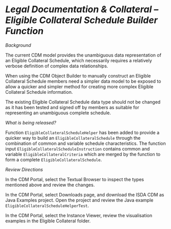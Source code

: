 # *Legal Documentation & Collateral – Eligible Collateral Schedule Builder Function*

_Background_

The current CDM model provides the unambiguous data representation of an Eligible Collateral Schedule, which necessarily requires a relatively verbose definition of complex data relationships.

When using the CDM Object Builder to manually construct an Eligible Collateral Schedule members need a simpler data model to be exposed to allow a quicker and simpler method for creating more complex Eligible Collateral Schedule information.

The existing Eligible Collateral Schedule data type should not be changed as it has been tested and signed off by members as suitable for representing an unambiguous complete schedule.

_What is being released?_

Function `EligibleCollateralScheduleHelper` has been added to provide a quicker way to build an `EligibleCollateralSchedule` through the combination of common and variable schedule characteristics.  The function input `EligibleCollateralScheduleInstruction` contains common and variable `EligibleCollateralCriteria` which are merged by the function to form a complete `EligibleCollateralSchedule`.

_Review Directions_

In the CDM Portal, select the Textual Browser to inspect the types mentioned above and review the changes.

In the CDM Portal, select Downloads page, and download the ISDA CDM as Java Examples project. Open the project and review the Java example `EligibleCollateralScheduleHelperTest`.

In the CDM Portal, select the Instance Viewer, review the visualisation examples in the Eligible Collateral folder.
